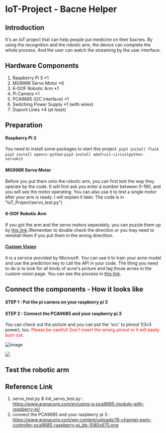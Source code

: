 # IoT-Project - Bacne Helper

## Introduction

It's an IoT project that can help people put medicine on their bacnes. By using the recognition and the robotic arm, the device can complete the whole process. And the user can watch the streaming by the user interface.

## Hardware Components

1. Raspberry Pi 3 *1
2. MG996R Servo Motor *6
3. 6-DOF Robotic Arm *1
4. Pi Camera *1
5. PCA9685 (I2C Interface) *1
6. Switching Power Supply *1 (with wires)
7. Dupont Lines *4 (at least)

## Preparation

#### Raspberry Pi 3 

You need to install some packages to start this project.
`
pip3 install flask
`
`
pip3 install opencv-python
`
`
pip3 install adafruit-circuitpython-servokit
`

#### MG996R Servo Motor

Before you put them onto the robotic arm, you can first test the way they operate by the code. It will first ask you enter a number between 0-180, and you will see the motor operating.
You can also use it to test a single motor after your arm is ready. I will explain it later.
The code is in "IoT_Project/servo_test.py")

#### 6-DOF Robotic Arm

If you got the arm and the servo motors seperately, you can puzzle them up by [this link](https://www.taiwansensor.com.tw/6軸機械手臂組裝教學/).(Remember to double check the direction or you may need to reinstall them if you put them in the wrong directtion.

#### [Custom Vision](https://www.customvision.ai)

It is a service provided by Microsoft. You can use it to train your acne model and use the prediction key to call the API in your code. The thing you need to do is to look for all kinds of acne's picture and tag those acnes in the custom vision page. You can see the process in [this link](https://blog.cavedu.com/2019/09/30/azure-custom-vision/).

## Connect the components - How it looks like

#### STEP 1 : Put the pi camera on your raspberry pi 3

#### STEP 2 : Connect the PCA9685 and your raspberry pi 3

You can check out the picture and you can put the 'vcc' to pinout 1(3v3 power), too.
<font color="red"> Please be careful! Don't insert the wrong pinout or it will easily burn out. </font>

![image](https://www.aranacorp.com/wp-content/uploads/16-channel-pwm-controller-pca9685-raspberry-pi_bb-1080x675.png)






[![](http://img.youtube.com/vi/Q-PQdTYBZAw/0.jpg)](http://www.youtube.com/watch?v=Q-PQdTYBZAw "")

## Test the robotic arm



## Reference Link

1. servo_test.py & init_servo_test.py : https://www.aranacorp.com/en/using-a-pca9685-module-with-raspberry-pi/
2. connect the PCA9685 and your raspberry pi 3 : https://www.aranacorp.com/wp-content/uploads/16-channel-pwm-controller-pca9685-raspberry-pi_bb-1080x675.png
